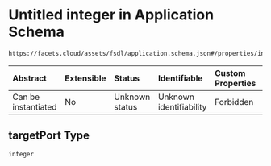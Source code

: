 # Untitled integer in Application Schema

```txt
https://facets.cloud/assets/fsdl/application.schema.json#/properties/ingress_rules/items/0/properties/targetPort
```



| Abstract            | Extensible | Status         | Identifiable            | Custom Properties | Additional Properties | Access Restrictions | Defined In                                                                        |
| :------------------ | :--------- | :------------- | :---------------------- | :---------------- | :-------------------- | :------------------ | :-------------------------------------------------------------------------------- |
| Can be instantiated | No         | Unknown status | Unknown identifiability | Forbidden         | Allowed               | none                | [application.schema.json*](../out/application.schema.json "open original schema") |

## targetPort Type

`integer`
